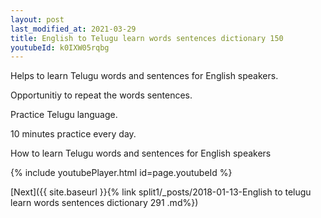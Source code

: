 ```yaml
---
layout: post
last_modified_at: 2021-03-29
title: English to Telugu learn words sentences dictionary 150 
youtubeId: k0IXW05rqbg
---
```

 
 
Helps to learn Telugu words and sentences for English speakers.

Opportunitiy to repeat the words sentences. 

Practice Telugu language. 
 
10 minutes practice every day. 
 
How to learn Telugu words and sentences for English speakers 
 
{% include youtubePlayer.html id=page.youtubeId %}
 
 
[Next]({{ site.baseurl }}{% link  split1/_posts/2018-01-13-English to telugu learn words sentences dictionary 291 .md%})
 
